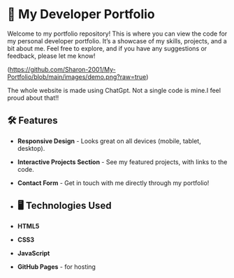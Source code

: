 # 🌟 My Developer Portfolio

Welcome to my portfolio repository! This is where you can view the code for my personal developer portfolio. It’s a showcase of my skills, projects, and a bit about me. Feel free to explore, and if you have any suggestions or feedback, please let me know!

(https://github.com/Sharon-2001/My-Portfolio/blob/main/images/demo.png?raw=true)

The whole website is made using ChatGpt. Not a single code is mine.I feel proud about that!!

## 🛠️ Features
- **Responsive Design** - Looks great on all devices (mobile, tablet, desktop).
- **Interactive Projects Section** - See my featured projects, with links to the code.
- **Contact Form** - Get in touch with me directly through my portfolio!

- ## 🖥️ Technologies Used
- **HTML5**
- **CSS3**
- **JavaScript**
- **GitHub Pages** - for hosting

